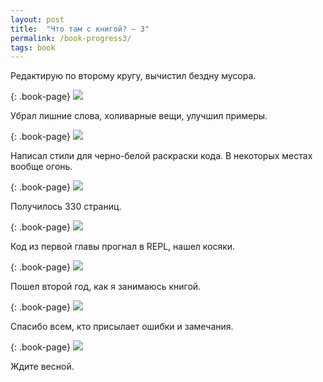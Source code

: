 ```yaml
---
layout: post
title:  "Что там с книгой? — 3"
permalink: /book-progress3/
tags: book
---
```


Редактирую по второму кругу, вычистил бездну мусора.

{: .book-page}
![](https://user-images.githubusercontent.com/1059232/74542177-17996f00-4f54-11ea-98df-5caf54d86413.jpg)

<!-- more -->

Убрал лишние слова, холиварные вещи, улучшил примеры.

{: .book-page}
![](https://user-images.githubusercontent.com/1059232/74542185-1a945f80-4f54-11ea-9660-0914e8bc67e9.jpg)

Написал стили для черно-белой раскраски кода. В некоторых местах вообще огонь.

{: .book-page}
![](https://user-images.githubusercontent.com/1059232/74542186-1bc58c80-4f54-11ea-9c33-7f2d75739791.jpg)

Получилось 330 страниц.

{: .book-page}
![](https://user-images.githubusercontent.com/1059232/74542187-1c5e2300-4f54-11ea-9760-14214efa2d35.jpg)

Код из первой главы прогнал в REPL, нашел косяки.

{: .book-page}
![](https://user-images.githubusercontent.com/1059232/74542190-1cf6b980-4f54-11ea-812b-4dfde83003b9.jpg)

Пошел второй год, как я занимаюсь книгой.

{: .book-page}
![](https://user-images.githubusercontent.com/1059232/74542192-1cf6b980-4f54-11ea-8566-6a54a07afac1.jpg)

Спасибо всем, кто присылает ошибки и замечания.

{: .book-page}
![](https://user-images.githubusercontent.com/1059232/74542194-1d8f5000-4f54-11ea-97f2-04fef802de41.jpg)

Ждите весной.
